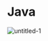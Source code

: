 # Java
![untitled-1](https://user-images.githubusercontent.com/15848741/27985706-d2eb18f6-63a4-11e7-8802-94eeb9bb4a37.jpg)
